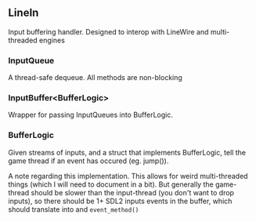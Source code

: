 ## LineIn
Input buffering handler. Designed to interop with LineWire and multi-threaded engines

### InputQueue
A thread-safe dequeue. All methods are non-blocking

### InputBuffer\<BufferLogic>
Wrapper for passing InputQueues into BufferLogic.

### BufferLogic
Given streams of inputs, and a struct that implements BufferLogic, tell the game thread if an event has occured (eg. jump()).

A note regarding this implementation. This allows for weird multi-threaded things (which I will need to document in a bit). But generally the game-thread should be slower than the input-thread (you don't want to drop inputs), so there should be 1+ SDL2 inputs events in the buffer, which should translate into and ```event_method()```